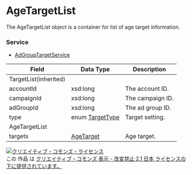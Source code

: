 # AgeTargetList
The AgeTargetList object is a container for list of age target information.
### Service
+ [AdGroupTargetService](../services/AdGroupTargetService.md)

| Field | Data Type | Description | 
|---|---|---|
| TargetList(inherited)|||
| accountId| xsd:long| The account ID. |
| campaignId| xsd:long| The campaign ID. |
| adGroupId| xsd:long| The ad group ID. |
| type| enum <a href="./TargetType.md">TargetType</a>| Target setting. |
| AgeTargetList|||
| targets| <a href="./AgeTarget.md">AgeTarget</a>| Age target. |
<a rel="license" href="http://creativecommons.org/licenses/by-nd/2.1/jp/"><img alt="クリエイティブ・コモンズ・ライセンス" style="border-width:0" src="https://i.creativecommons.org/l/by-nd/2.1/jp/88x31.png" /></a><br />この 作品 は <a rel="license" href="http://creativecommons.org/licenses/by-nd/2.1/jp/">クリエイティブ・コモンズ 表示 - 改変禁止 2.1 日本 ライセンスの下に提供されています。</a>
